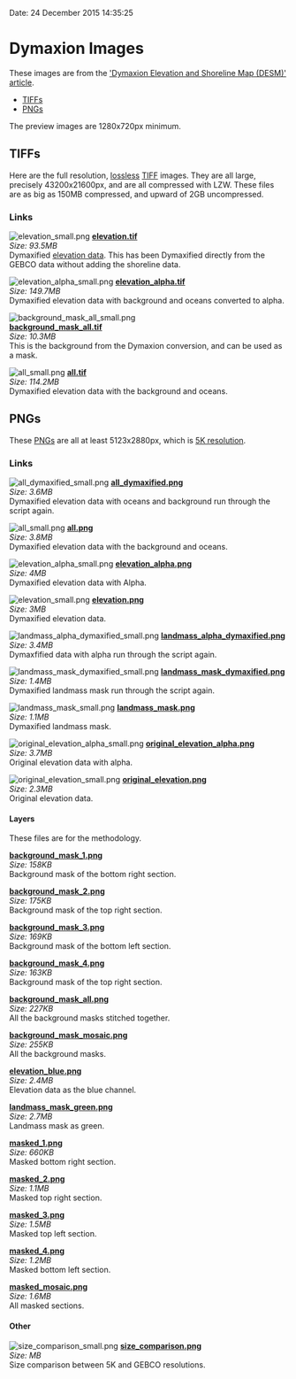 Date: 24 December 2015 14:35:25

# Dymaxion Images

These images are from the ['Dymaxion Elevation and Shoreline Map (DESM)' article](../../ "Dymaxion Elevation and Shoreline Map (DESM)").

- [TIFFs](tiffs)
- [PNGs](pngs)

The preview images are 1280x720px minimum.

## TIFFs

Here are the full resolution, [lossless](https://en.wikipedia.org/wiki/Lossless_compression "Lossless wikipedia.org") [TIFF](https://en.wikipedia.org/wiki/Tagged_Image_File_Format "Tagged Image File Format wikipedia.org") images. They are all large, precisely 43200x21600px, and are all compressed with LZW. These files are as big as 150MB compressed, and upward of 2GB uncompressed.

### Links

![elevation_small.png](png/elevation_small.png "Dymaxified Elevation Data Small PNG")
[**elevation.tif**](https://drive.google.com/file/d/0B4ugcbzXgPzQWkRORjJWVEtkWTA/view?usp=sharing "Dymaxified Elevation TIFF")  
*Size: 93.5MB*  
Dymaxified [elevation data](http://visibleearth.nasa.gov/view.php?id=73934 "NASA Visible Earth visibleearth.nasa.gov"). This has been Dymaxified directly from the GEBCO data without adding the shoreline data.  

![elevation_alpha_small.png](png/elevation_alpha_small.png "Dymaxified with Alpha Small PNG")
[**elevation_alpha.tif**](https://drive.google.com/file/d/0B4ugcbzXgPzQVEduYkI3S1J1bTQ/view?usp=sharing "Dymaxified Elevation with Alpha TIFF")  
*Size: 149.7MB*  
Dymaxified elevation data with background and oceans converted to alpha.  

![background_mask_all_small.png](png/layers/background_mask_all_small.png "Background Mask All PNG")  
[**background_mask_all.tif**](https://drive.google.com/file/d/0B4ugcbzXgPzQQlg0eWE5OHl3bTg/view?usp=sharing "Dymaxion Background TIFF")  
*Size: 10.3MB*  
This is the background from the Dymaxion conversion, and can be used as a mask.  

![all_small.png](png/all_small.png "Dymaxified Elevation with Oceans and Background Small PNG")
[**all.tif**](https://drive.google.com/file/d/0B4ugcbzXgPzQWkRORjJWVEtkWTA/view?usp=sharing "Dymaxified Elevation with Oceans and Background TIFF")  
*Size: 114.2MB*  
Dymaxified elevation data with the background and oceans.  

## PNGs

These [PNGs]() are all at least 5123x2880px, which is [5K resolution]().

### Links

![all_dymaxified_small.png](png/all_dymaxified_small.png "Double Dymaxified with Oceans and Background Small PNG") 
[**all_dymaxified.png**](png/all_dymaxified.png "Double Dymaxified with Oceans and Background PNG")  
*Size: 3.6MB*  
Dymaxified elevation data with oceans and background run through the script again.

![all_small.png](png/all_small.png "Dymaxified Elevation with Oceans and Background Small PNG")
[**all.png**](png/all.png "Dymaxified Elevation with Oceans and Background PNG")  
*Size: 3.8MB*  
Dymaxified elevation data with the background and oceans. 

![elevation_alpha_small.png](png/elevation_alpha_small.png "Dymaxified with Alpha Small PNG")
[**elevation_alpha.png**](png/elevation_alpha.png "Dymaxified with Alpha PNG")  
*Size: 4MB*  
Dymaxified elevation data with Alpha.

![elevation_small.png](png/elevation_small.png "Dymaxified Elevation Data Small PNG")
[**elevation.png**](png/elevation.png "Dymaxified Elevation Data PNG")  
*Size: 3MB*  
Dymaxified elevation data.

![landmass_alpha_dymaxified_small.png](png/landmass_alpha_dymaxified_small.png "Double Dymaxified Landmass with Alpha Small PNG")
[**landmass_alpha_dymaxified.png**](png/landmass_alpha_dymaxified.png "Double Dymaxified Landmass with Alpha PNG")  
*Size: 3.4MB*  
Dymaxfified data with alpha run through the script again.

![landmass_mask_dymaxified_small.png](png/landmass_mask_dymaxified_small.png "Double Dymaxified Landmass Mask PNG")
[**landmass_mask_dymaxified.png**](png/landmass_mask_dymaxified.png "Double Dymaxified Landmass Mask PNG")  
*Size: 1.4MB*  
Dymaxified landmass mask run through the script again.

![landmass_mask_small.png](png/landmass_mask_small.png "Dymaxified Landmass Mask Small PNG")
[**landmass_mask.png**](png/landmass_mask.png "Dymaxified Landmass Mask PNG")  
*Size: 1.1MB*  
Dymaxified landmass mask.

![original_elevation_alpha_small.png](png/original_elevation_alpha_small.png "Original Elevation with Alpha Small PNG")
[**original_elevation_alpha.png**](png/original_elevation_alpha.png "Original Elevation with Alpha PNG")  
*Size: 3.7MB*  
Original elevation data with alpha.

![original_elevation_small.png](png/original_elevation_small.png "Original Elevation Small PNG")
[**original_elevation.png**](png/original_elevation.png "Original Elevation PNG")  
*Size: 2.3MB*  
Original elevation data.

#### Layers

These files are for the methodology.

[**background_mask_1.png**](png/layers/background_mask_1.png "Background Mask 1 PNG")  
*Size: 158KB*  
Background mask of the bottom right section.

[**background_mask_2.png**](png/layers/background_mask_2.png "Background Mask 2 PNG")  
*Size: 175KB*  
Background mask of the top right section.

[**background_mask_3.png**](png/layers/background_mask_3.png "Background Mask 3 PNG")  
*Size: 169KB*  
Background mask of the bottom left section.

[**background_mask_4.png**](png/layers/background_mask_4.png "Background Mask 4 PNG")  
*Size: 163KB*  
Background mask of the top right section.

[**background_mask_all.png**](png/layers/background_mask_all.png "Background Mask All PNG")  
*Size: 227KB*  
All the background masks stitched together.

[**background_mask_mosaic.png**](png/layers/background_mask_mosaic.png "Background Mask Mosaic PNG")  
*Size: 255KB*  
All the background masks.

[**elevation_blue.png**](png/layers/elevation_blue.png "Elevation Blue PNG")  
*Size: 2.4MB*  
Elevation data as the blue channel.

[**landmass_mask_green.png**](png/layers/landmass_mask_green.png "Landmass Mask Green PNG")  
*Size: 2.7MB*  
Landmass mask as green.

[**masked_1.png**](png/layers/masked_1.png "Masked 1 PNG")  
*Size: 660KB*  
Masked bottom right section.

[**masked_2.png**](png/layers/masked_2.png "Masked 2 PNG")  
*Size: 1.1MB*  
Masked top right section.

[**masked_3.png**](png/layers/masked_3.png "Masked 3 PNG")  
*Size: 1.5MB*  
Masked top left section.

[**masked_4.png**](png/layers/masked_4.png "Masked 4 PNG")  
*Size: 1.2MB*  
Masked bottom left section.

[**masked_mosaic.png**](png/layers/masked_mosaic.png "Mask Mosaic PNG")  
*Size: 1.6MB*  
All masked sections.

#### Other

![size_comparison_small.png](png/other/size_comparison_small.png "Size Comparison Small PNG")
[**size_comparison.png**](png/other/size_comparison.png "Size Comparison PNG")  
*Size: MB*  
Size comparison between 5K and GEBCO resolutions.

